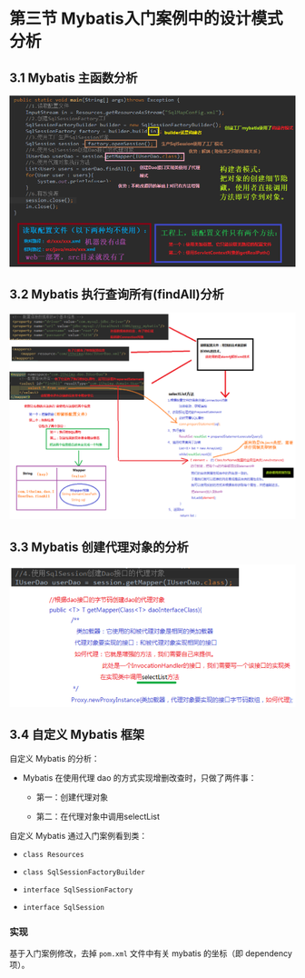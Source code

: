 # 第三节 Mybatis入门案例中的设计模式分析

## 3.1 Mybatis 主函数分析

<img src="./img1/05-code-quick-start.png" width=800>



## 3.2 Mybatis 执行查询所有(findAll)分析


<img src="./img1/06-query-all-analyses.png" width=1400>



## 3.3 Mybatis 创建代理对象的分析

<img src="./img1/07-custom-mybatis-analysis.png" width=700>


## 3.4 自定义 Mybatis 框架

自定义 Mybatis 的分析：

* Mybatis 在使用代理 dao 的方式实现增删改查时，只做了两件事：

   * 第一：创建代理对象

   * 第二：在代理对象中调用selectList

自定义 Mybatis 通过入门案例看到类：

* `class Resources`

* `class SqlSessionFactoryBuilder`

* `interface SqlSessionFactory`

* `interface SqlSession`


### 实现

基于入门案例修改，去掉 `pom.xml` 文件中有关 mybatis 的坐标（即 dependency 项）。


